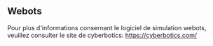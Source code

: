 ## Webots
Pour plus d'informations consernant le logiciel de simulation webots, veuillez consulter le site de cyberbotics: https://cyberbotics.com/


